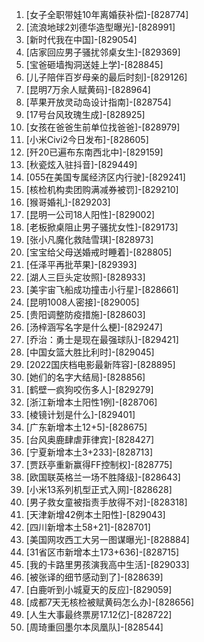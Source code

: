 
1. [女子全职带娃10年离婚获补偿]-[828774]
1. [流浪地球2刘德华造型曝光]-[828991]
1. [新时代我在中国]-[829054]
1. [店家回应男子骚扰邻桌女生]-[829369]
1. [宝爸砸墙掏洞送娃上学]-[828845]
1. [儿子陪伴百岁母亲的最后时刻]-[829126]
1. [昆明7万余人赋黄码]-[828964]
1. [苹果开放灵动岛设计指南]-[828754]
1. [17号台风玫瑰生成]-[828925]
1. [女孩在爸爸生前单位找爸爸]-[828979]
1. [小米Civi2今日发布]-[828605]
1. [歼20已遍布东南西北中]-[829159]
1. [秋瓷炫入驻抖音]-[829449]
1. [055在美国专属经济区内行驶]-[829241]
1. [核检机构卖团购满减券被罚]-[829210]
1. [猴哥婚礼]-[829203]
1. [昆明一公司18人阳性]-[829002]
1. [老板掀桌阻止男子骚扰女性]-[829173]
1. [张小凡魔化救陆雪琪]-[828973]
1. [宝宝给父母送婚戒时睡着]-[828805]
1. [任泽平再批苹果]-[829393]
1. [湖人三巨头定妆照]-[828933]
1. [美宇宙飞船成功撞击小行星]-[828661]
1. [昆明1008人密接]-[829005]
1. [贵阳调整防疫措施]-[828603]
1. [汤梓涵写名字是什么梗]-[829247]
1. [乔治：勇士是现在最强球队]-[829421]
1. [中国女篮大胜比利时]-[829045]
1. [2022国庆档电影最新阵容]-[828895]
1. [她们的名字大结局]-[828856]
1. [鹤壁一疯狗咬伤多人]-[829279]
1. [浙江新增本土阳性1例]-[828706]
1. [棱镜计划是什么]-[829401]
1. [广东新增本土12+5]-[828675]
1. [台风奥鹿肆虐菲律宾]-[828427]
1. [宁夏新增本土3+233]-[828713]
1. [贾跃亭重新赢得FF控制权]-[828775]
1. [欧国联英格兰一场不胜降级]-[828643]
1. [小米13系列机型正式入网]-[828628]
1. [男子救女童被指责手放得不对]-[828318]
1. [天津新增42例本土阳性]-[829043]
1. [四川新增本土58+21]-[828701]
1. [美国网攻西工大另一图谋曝光]-[828884]
1. [31省区市新增本土173+636]-[828715]
1. [我的卡路里男孩演我高中生活]-[829033]
1. [被张译的细节感动到了]-[828639]
1. [白鹿听到小城夏天的反应]-[829059]
1. [成都7天无核检被赋黄码怎么办]-[828656]
1. [人生大事最终票房17.12亿]-[828722]
1. [周琦重回墨尔本凤凰队]-[828544]
